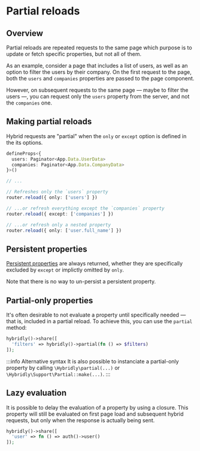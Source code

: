 # Partial reloads

## Overview

Partial reloads are repeated requests to the same page which purpose is to update or fetch specific properties, but not all of them. 

As an example, consider a page that includes a list of users, as well as an option to filter the users by their company. On the first request to the page, both the `users` and `companies` properties are passed to the page component.

However, on subsequent requests to the same page — maybe to filter the users —, you can request only the `users` property from the server, and not the `companies` one.

## Making partial reloads

Hybrid requests are "partial" when the `only` or `except` option is defined in the its options. 

```ts
defineProps<{
  users: Paginator<App.Data.UserData>
  companies: Paginator<App.Data.CompanyData>
}>()

// ...

// Refreshes only the `users` property
router.reload({ only: ['users'] })

// ...or refresh everything except the `companies` property
router.reload({ except: ['companies'] })

// ...or refresh only a nested property
router.reload({ only: ['user.full_name'] })
```

## Persistent properties

[Persistent properties](./persistent-properties.md) are always returned, whether they are specifically excluded by `except` or implictly omitted by `only`.

Note that there is no way to un-persist a persistent property.

## Partial-only properties

It's often desirable to not evaluate a property until specifically needed — that is, included in a partial reload. To achieve this, you can use the `partial` method:

```php
hybridly()->share([
  'filters' => hybridly()->partial(fn () => $filters)
]);
```

:::info Alternative syntax
It is also possible to instanciate a partial-only property by calling `\Hybridly\partial(...)` or `\Hybridly\Support\Partial::make(...)`.
:::


## Lazy evaluation

It is possible to delay the evaluation of a property by using a closure. This property will still be evaluated on first page load and subsequent hybrid requests, but only when the response is actually being sent.

```php
hybridly()->share([
  'user' => fn () => auth()->user()
]);
```

